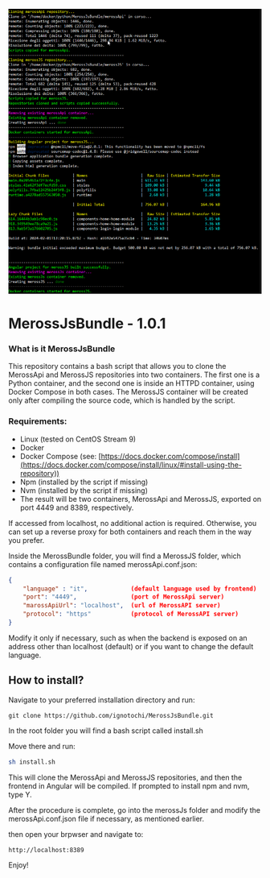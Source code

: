 ![ezcv logo](https://github.com/ignotochi/MerossJsBundle/blob/master/merossBundleInstallScriptExample.png)

# MerossJsBundle - 1.0.1

### What is it MerossJsBundle

This repository contains a bash script that allows you to clone the MerossApi and MerossJS repositories into two containers. The first one is a Python container, and the second one is inside an HTTPD container, using Docker Compose in both cases. The MerossJS container will be created only after compiling the source code, which is handled by the script.

### Requirements:

- Linux (tested on CentOS Stream 9)
- Docker
- Docker Compose (see: [https://docs.docker.com/compose/install](https://docs.docker.com/compose/install/linux/#install-using-the-repository))
- Npm (installed by the script if missing)
- Nvm (installed by the script if missing)
- The result will be two containers, MerossApi and MerossJS, exported on port 4449 and 8389, respectively.

If accessed from localhost, no additional action is required. Otherwise, you can set up a reverse proxy for both containers and reach them in the way you prefer.

Inside the MerossBundle folder, you will find a MerossJS folder, which contains a configuration file named merossApi.conf.json:

``` json 
{
    "language" : "it",            (default language used by frontend)
    "port": "4449",               (port of MerossApi server)
    "marossApiUrl": "localhost",  (url of MerossAPI server)
    "protocol": "https"           (protocol of MerossAPI server)
}
```

Modify it only if necessary, such as when the backend is exposed on an address other than localhost (default) or if you want to change the default language.

## How to install?

Navigate to your preferred installation directory and run:

```
git clone https://github.com/ignotochi/MerossJsBundle.git
```
In the root folder you will find a bash script called install.sh

Move there and run:

``` bash 
sh install.sh
```

This will clone the MerossApi and MerossJS repositories, and then the frontend in Angular will be compiled. If prompted to install npm and nvm, type Y.

After the procedure is complete, go into the merossJs folder and modify the merossApi.conf.json file if necessary, as mentioned earlier.

then open your brpwser and navigate to:

``` bash 
http://localhost:8389
```

Enjoy!



